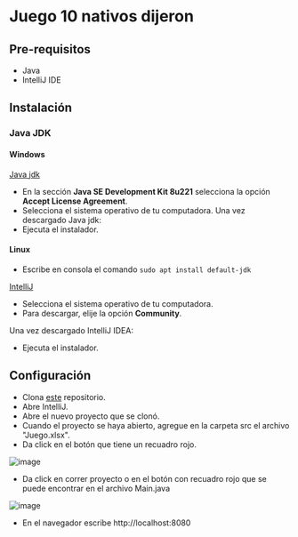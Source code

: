 # Juego 10 nativos dijeron

## Pre-requisitos

* Java
* IntelliJ IDE

## Instalación

### Java JDK

#### Windows

[Java jdk](https://www.oracle.com/technetwork/java/javase/downloads/jdk8-downloads-2133151.html)

* En la sección **Java SE Development Kit 8u221** selecciona la opción **Accept License Agreement**.
* Selecciona el sistema operativo de tu computadora.
Una vez descargado Java jdk:
* Ejecuta el instalador.

#### Linux

* Escribe en consola el comando `sudo apt install default-jdk`

[IntelliJ](https://www.jetbrains.com/idea/download)

* Selecciona el sistema operativo de tu computadora.
* Para descargar, elije la opción **Community**.

Una vez descargado IntelliJ IDEA:

* Ejecuta el instalador.

## Configuración

* Clona [este](https://github.com/IslasGECI/juego_10_nativos_dijeron.git) repositorio.
* Abre IntelliJ.
* Abre el nuevo proyecto que se clonó.
* Cuando el proyecto se haya abierto, agregue en la carpeta src el archivo "Juego.xlsx".
* Da click en el botón que tiene un recuadro rojo.

![image](https://user-images.githubusercontent.com/24512323/63110952-6cc2dc80-bf41-11e9-9d34-a472debf8c0b.png)

* Da click en correr proyecto o en el botón con recuadro rojo que se puede encontrar en el archivo Main.java

![image](https://user-images.githubusercontent.com/24512323/63110852-37b68a00-bf41-11e9-995f-0901cfddf342.png)

* En el navegador escribe http://localhost:8080
